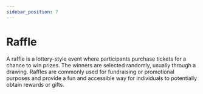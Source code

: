 ```yaml
---
sidebar_position: 7
---
```


# Raffle

A raffle is a lottery-style event where participants purchase tickets for a chance to win prizes. The winners are
selected randomly, usually through a drawing. Raffles are commonly used for fundraising or promotional purposes and
provide a fun and accessible way for individuals to potentially obtain rewards or gifts.
